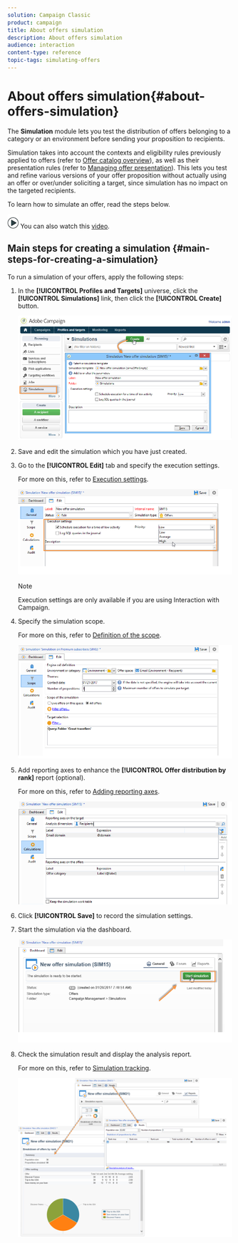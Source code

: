 ```yaml
---
solution: Campaign Classic
product: campaign
title: About offers simulation
description: About offers simulation
audience: interaction
content-type: reference
topic-tags: simulating-offers
---
```


# About offers simulation{#about-offers-simulation}

The **Simulation** module lets you test the distribution of offers belonging to a category or an environment before sending your proposition to recipients.

Simulation takes into account the contexts and eligibility rules previously applied to offers (refer to [Offer catalog overview](../../interaction/using/offer-catalog-overview.md)), as well as their presentation rules (refer to [Managing offer presentation](../../interaction/using/managing-offer-presentation.md)). This lets you test and refine various versions of your offer proposition without actually using an offer or over/under soliciting a target, since simulation has no impact on the targeted recipients.

To learn how to simulate an offer, read the steps below.

![](assets/do-not-localize/how-to-video.png) You can also watch this [video](https://helpx.adobe.com/campaign/classic/how-to/simulate-offer-in-acv6.html?playlist=/ccx/v1/collection/product/campaign/classic/segment/digital-marketers/explevel/intermediate/applaunch/introduction/collection.ccx.js&ref=helpx.adobe.com).

## Main steps for creating a simulation {#main-steps-for-creating-a-simulation}

To run a simulation of your offers, apply the following steps:

1. In the **[!UICONTROL Profiles and Targets]** universe, click the **[!UICONTROL Simulations]** link, then click the **[!UICONTROL Create]** button.

   ![](assets/offer_simulation_001.png)

1. Save and edit the simulation which you have just created.
1. Go to the **[!UICONTROL Edit]** tab and specify the execution settings.

   For more on this, refer to [Execution settings](../../interaction/using/execution-settings.md).

   ![](assets/offer_simulation_003.png)

   >[!NOTE]
   >
   >Execution settings are only available if you are using Interaction with Campaign.

1. Specify the simulation scope.

   For more on this, refer to [Definition of the scope](../../interaction/using/simulation-scope.md#definition-of-the-scope).

   ![](assets/offer_simulation_004.png)

1. Add reporting axes to enhance the **[!UICONTROL Offer distribution by rank]** report (optional).

   For more on this, refer to [Adding reporting axes](../../interaction/using/simulation-scope.md#adding-reporting-axes).

   ![](assets/offer_simulation_005.png)

1. Click **[!UICONTROL Save]** to record the simulation settings.
1. Start the simulation via the dashboard.

   ![](assets/offer_simulation_006.png)

1. Check the simulation result and display the analysis report.

   For more on this, refer to [Simulation tracking](../../interaction/using/simulation-tracking.md).

   ![](assets/offer_simulation_007.png)
